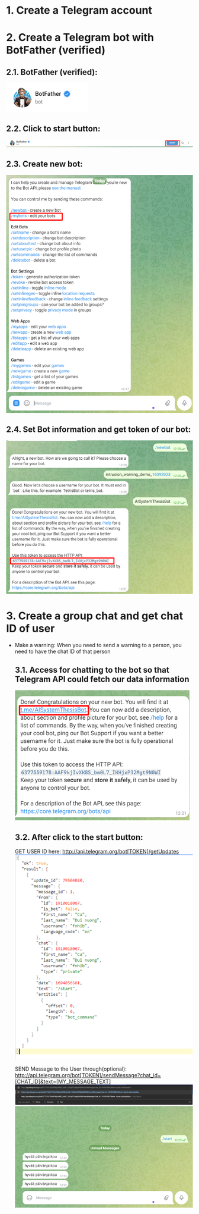 # 1. Create a Telegram account

# 2. Create a Telegram bot with BotFather (verified)

## 2.1. BotFather (verified):

![Alt text](./img/BotFather_verified.png)

## 2.2. Click to start button:

![Alt text](./img/Start.png)

## 2.3. Create new bot:

![Alt text](./img/NewBot.png)

## 2.4. Set Bot information and get token of our bot:

![Alt text](./img/GetToken.png)

# 3. Create a group chat and get chat ID of user

- Make a warning: When you need to send a warning to a person, you need to have the chat ID of that person

  ## 3.1. Access for chatting to the bot so that Telegram API could fetch our data information

  ![Alt text](./img/AccessBot.png)

  ## 3.2. After click to the start button:

  GET USER ID here:
  http://api.telegram.org/bot[TOKEN]/getUpdates
  ![Alt text](./img/GetUserID.png)

  SEND Message to the User through(optional):
  http://api.telegram.org/bot[TOKEN]/sendMessage?chat_id=[CHAT_ID]&text=[MY_MESSAGE_TEXT]
  ![Alt text](./img/SendMessage.png)
  ![Alt text](./img/ReceivedMessage.png)
